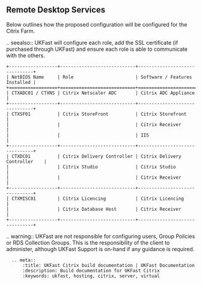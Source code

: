 ## Remote Desktop Services

Below outlines how the proposed configuration will be configured for the Citrix Farm.

.. seealso::
   UKFast will configure each role, add the SSL certificate (if purchased through UKFast) and ensure each role is able to communicate with the others.

```eval_rst
+------------------+----------------------------+-------------------------------+
| NetBIOS Name     | Role                       | Software / Features Installed |
+==================+============================+===============================+
| CTXADC01 / CTXNS | Citrix Netscaler ADC       | Citrix ADC Appliance          |
+------------------+----------------------------+-------------------------------+
| CTXSF01          | Citrix StoreFront          | Citrix Storefront             |
|                  |                            | Citrix Receiver               |
|                  |                            | IIS                           |
+------------------+----------------------------+-------------------------------+
| CTXDC01          | Citrix Delivery Controller | Citrix Delivery Controller    |
|                  | Citrix Studio              | Citrix Studio                 |
|                  |                            | Citrix Receiver               |
+------------------+----------------------------+-------------------------------+
| CTXMISC01        | Citrix Licencing           | Citrix Licencing              |
|                  | Citrix Database Host       | Citrix Receiver               |
+------------------+----------------------------+-------------------------------+
```

.. warning::
   UKFast are not responsible for configuring users, Group Policies or RDS Collection Groups. This is the responsibility of the client to administer, although UKFast Support is on-hand if any guidance is required.

```eval_rst
  .. meta::
      :title: UKFast Citrix build documentation | UKFast Documentation
      :description: Build documentation for UKFast Citrix
      :keywords: ukfast, hosting, citrix, server, virtual
